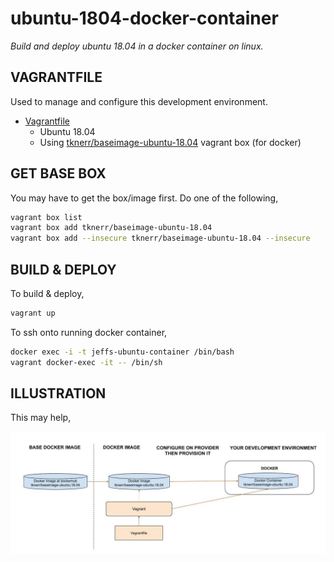 # ubuntu-1804-docker-container

_Build and deploy ubuntu 18.04 in a docker container on linux._

## VAGRANTFILE

 Used to manage and configure this development environment.

* [Vagrantfile](https://github.com/JeffDeCola/my-vagrant-boxes/blob/master/linux/docker/ubuntu-1804-docker-container/Vagrantfile)
  * Ubuntu 18.04
  * Using
    [tknerr/baseimage-ubuntu-18.04](https://app.vagrantup.com/tknerr/boxes/baseimage-ubuntu-18.04)
    vagrant box (for docker)

## GET BASE BOX

You may have to get the box/image first. Do one of the following,

```bash
vagrant box list
vagrant box add tknerr/baseimage-ubuntu-18.04
vagrant box add --insecure tknerr/baseimage-ubuntu-18.04 --insecure
```





## BUILD & DEPLOY

To build & deploy,

```bash
vagrant up
```

To ssh onto running docker container,

```bash
docker exec -i -t jeffs-ubuntu-container /bin/bash
vagrant docker-exec -it -- /bin/sh
```

## ILLUSTRATION

This may help,

![IMAGE - ubuntu-1804-docker-container - IMAGE](../../../docs/pics/ubuntu-1804-docker-container.jpg)
